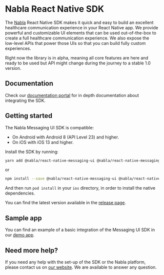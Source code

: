 #  Nabla React Native SDK

The [Nabla](https://www.nabla.com/) React Native SDK makes it quick and easy to build an excellent healthcare communication experience in your React Native app. We provide powerful and customizable UI elements that can be used out-of-the-box to create a full healthcare communication experience. We also expose the low-level APIs that power those UIs so that you can build fully custom experiences.

Right now the library is in alpha, meaning all core features are here and ready to be used but API might change during the journey to a stable 1.0 version.

## Documentation

Check our [documentation portal](https://docs.nabla.com/docs/rn-setup) for in depth documentation about integrating the SDK.

## Getting started

The Nabla Messaging UI SDK is compatible:
- On Android with Android 8 (API Level 23) and higher.
- On iOS with iOS 13 and higher.

Install the SDK by running:

```sh
yarn add @nabla/react-native-messaging-ui @nabla/react-native-messaging-core @nabla/react-native-core
```
or
```sh
npm install --save @nabla/react-native-messaging-ui @nabla/react-native-messaging-core @nabla/react-native-core 
```

And then run `pod install` in your `ios` directory, in order to install the native dependencies.

You can find the latest version available in the [release page](https://github.com/nabla/nabla-react-native/releases).

## Sample app

You can find an example of a basic integration of the Messaging UI SDK in our [demo app](https://github.com/nabla/nabla-react-native/tree/main/react-native-sample-app).

## Need more help?

If you need any help with the set-up of the SDK or the Nabla platform, please contact us on [our website](https://nabla.com). We are available to answer any question.
